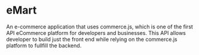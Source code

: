 # eMart
An e-commerce application that uses commerce.js, which is one of the first API eCommerce platform for developers and businesses. This API allows developer to build just the front end while relying on the commerce.js platform to fullfill the backend.

